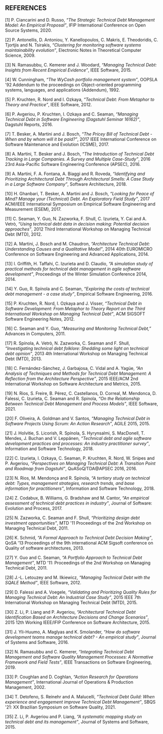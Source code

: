 ## REFERENCES

[1] 	P. Ciancarini and D. Russo, *“The Strategic Technical Debt Management Model: An Empirical Proposal”*, IFIP International Conference on Open Source Systems, 2020.

[2] 	P. Antonellis, D. Antoniou, Y. Kanellopoulos, C. Makris, E. Theodoridis, C. Tjortjis and N. Tsirakis, *“Clustering for monitoring software systems maintainability evolution”*, Electronic Notes in Theoretical Computer Science, 2009.

[3] 	N. Ramasubbu, C. Kemerer and J. Woodard, *“Managing Technical Debt: Insights from Recent Empirical Evidence”*, IEEE Software, 2015.

[4] 	W. Cunningham, *“The WyCash portfolio management system”*, OOPSLA '92 Addendum to the proceedings on Object-oriented programming systems, languages, and applications (Addendum), 1992.

[5] 	P. Kruchten, R. Nord and I. Ozkaya, *“Technical Debt: From Metaphor to Theory and Practice”*, IEEE Software, 2012.

[6] 	P. Avgeriou, P. Kruchten, I. Ozkaya and C. Seaman, *“Managing Technical Debt in Software Engineering (Dagstuhl Seminar 16162)”*, Dagstuhl Reports, 2016.

[7] 	T. Besker, A. Martini and J. Bosch, *“The Pricey Bill of Technical Debt - When and by whom will it be paid?”*, 2017 IEEE International Conference on Software Maintenance and Evolution (ICSME), 2017.

[8] 	A. Martini, T. Besker and J. Bosch, *“The Introduction of Technical Debt Tracking in Large Companies. A Survey and Multiple Case-Study”*, 2016 23rd Asia-Pacific Software Engineering Conference (APSEC), 2016.

[9] 	A. Martini, F. A. Fontana, A. Biaggi and R. Roveda, *“Identifying and Prioritizing Architectural Debt Through Architectural Smells: A Case Study in a Large Software Company”*, Software Architecture, 2018.

[10] 	H. Ghanbari, T. Besker, A. Martini and J. Bosch, *“Looking for Peace of Mind? Manage your (Technical) Debt. An Exploratory Field Study”*, 2017 ACM/IEEE International Symposium on Empirical Software Engineering and Measurement (ESEM), 2017.

[11] 	C. Seaman, Y. Guo, N. Zazworka, F. Shull, C. Izurieta, Y. Cai and A. Vetrò, *“Using technical debt data in decision making: Potential decision approaches”*, 2012 Third International Workshop on Managing Technical Debt (MTD), 2012.

[12] 	A. Martini, J. Bosch and M. Chaudron, *“Architecture Technical Debt: Understanding Causes and a Qualitative Model”*, 2014 40th EUROMICRO Conference on Software Engineering and Advanced Applications, 2014.

[13] 	I. Griffith, H. Taffahi, C. Izurieta and D. Claudio, *“A simulation study of practical methods for technical debt management in agile software development”*, Proceedings of the Winter Simulation Conference 2014, 2014.

[14] 	Y. Guo, R. Spínola and C. Seaman, *“Exploring the costs of technical debt management - a case study”*, Empirical Software Engineering, 2016.

[15] 	P. Kruchten, R. Nord, I. Ozkaya and J. Visser, *“Technical Debt in Software Development: From Metaphor to Theory Report on the Third International Workshop on Managing Technical Debt”*, ACM SIGSOFT Software Engineering Notes, 2012.

[16] 	C. Seaman and Y. Guo, *“Measuring and Monitoring Technical Debt,”* Advances in Computers, 2011.

[17] 	R. Spínola, A. Vetrò, N. Zazworka, C. Seaman and F. Shull, *“Investigating technical debt folklore: Shedding some light on technical debt opinion”*, 2013 4th International Workshop on Managing Technical Debt (MTD), 2013.

[18] 	C. Fernández-Sánchez, J. Garbajosa, C. Vidal and A. Yagüe, *“An Analysis of Techniques and Methods for Technical Debt Management: A Reflection from the Architecture Perspective”*, 2015 IEEE/ACM 2nd International Workshop on Software Architecture and Metrics, 2015.

[19] 	N. Rios, S. Freire, B. Pérez, C. Castellanos, D. Correal, M. Mendonca, D. Falessi, C. Izurieta, C. Seaman and R. Spinola, *“On the Relationship Between Technical Debt Management and Process Models”*, IEEE Software, 2021.

[20] 	F. Oliveira, A. Goldman and V. Santos, *“Managing Technical Debt in Software Projects Using Scrum: An Action Research”*, AGILE 2015, 2015.

[21] 	J. Holvitie, S. Licorish, R. Spínola, S. Hyrynsalmi, S. MacDonell, T. Mendes, J. Buchan and V. Leppänen, *“Technical debt and agile software development practices and processes: An industry practitioner survey”*, Information and Software Technology, 2018.

[22] 	C. Izurieta, I. Ozkaya, C. Seaman, P. Kruchten, R. Nord, W. Snipes and P. Avgeriou, *“Perspectives on Managing Technical Debt: A Transition Point and Roadmap from Dagstuhl”*, QuASoQ/TDA@APSEC 2016, 2016.

[23] 	N. Rios, M. Mendonça and R. Spínola, *“A tertiary study on technical debt: Types, management strategies, research trends, and base information for practitioners”*, Information and Software Technology, 2018.

[24] 	Z. Codabux, B. Williams, G. Bradshaw and M. Cantor, *“An empirical assessment of technical debt practices in industry”*, Journal of Software: Evolution and Process, 2017.

[25] 	N. Zazworka, C. Seaman and F. Shull, *“Prioritizing design debt investment opportunities”*, MTD '11 Proceedings of the 2nd Workshop on Managing Technical Debt, 2011.

[26] 	K. Schmid, *“A Formal Approach to Technical Debt Decision Making”*, QoSA '13 Proceedings of the 9th international ACM Sigsoft conference on Quality of software architectures, 2013.

[27] 	Y. Guo and C. Seaman, *“A Portfolio Approach to Technical Debt Management”*,  MTD '11: Proceedings of the 2nd Workshop on Managing Technical Debt, 2011.

[28] 	J.-L. Letouzey and M. Ilkiewicz, *“Managing Technical Debt with the SQALE Method”*, IEEE Software, 2012.

[29] 	D. Falessi and A. Voegele, *“Validating and Prioritizing Quality Rules for Managing Technical Debt: An Industrial Case Study”*, 2015 IEEE 7th International Workshop on Managing Technical Debt (MTD), 2015.

[30] 	Z. Li, P. Liang and P. Avgeriou, *“Architectural Technical Debt Identification Based on Architecture Decisions and Change Scenarios”*, 2015 12th Working IEEE/IFIP Conference on Software Architecture, 2015.

[31] 	J. Yli-Huumo, A. Maglyas and K. Smolander, *“How do software development teams manage technical debt? - An empirical study”*, Journal of Systems and Software, 2016.

[32] 	N. Ramasubbu and C. Kemerer, *“Integrating Technical Debt Management and Software Quality Management Processes: A Normative Framework and Field Tests”*, IEEE Transactions on Software Engineering, 2019.

[33] 	P. Coughlan and D. Coghlan, *“Action Research for Operations Management”*, International Journal of Operations & Production Management, 2002.

[34] 	T. Detofeno, S. Reinehr and A. Malucelli, *“Technical Debt Guild: When experience and engagement improve Technical Debt Management”*, SBQS '21: XX Brazilian Symposium on Software Quality, 2021.

[35] 	Z. Li, P. Avgeriou and P. Liang, *“A systematic mapping study on technical debt and its management”*, Journal of Systems and Software, 2015. 
